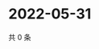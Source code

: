 # 2022-05-31

共 0 条

<!-- BEGIN WEIBO -->
<!-- 最后更新时间 Tue May 31 2022 20:32:21 GMT+0800 (China Standard Time) -->

<!-- END WEIBO -->
